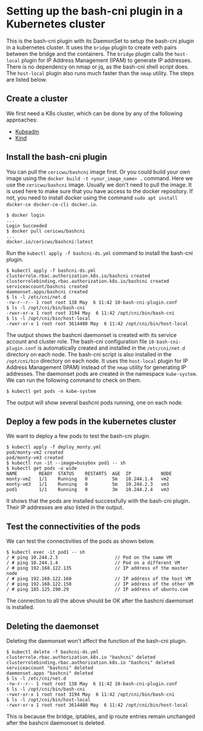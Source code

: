 # Setting up the bash-cni plugin in a Kubernetes cluster

This is the bash-cni plugin with its DaemonSet to setup the bash-cni plugin in a kubernetes cluster. It uses the 
`bridge` plugin to create veth pairs between the bridge and the containers. The `bridge` plugin calls the `host-local` plugin for 
IP Address Management (IPAM) to generate IP addresses. There is no dependency on nmap or jq, as the bash-cni shell script does.
The `host-local` plugin also runs much faster than the `nmap` utility. The steps are listed below.

## Create a cluster

We first need a K8s cluster, which can be done by any of the following approaches:
- [Kubeadm](docs/kubeadm.md)
- [Kind](docs/kind.md)

## Install the bash-cni plugin

You can pull the `cericwu/bashcni` image first. Or you could build your own image using the `docker build -t <your_image_name> .` command. Here we use the `cericwu/bashcni` image. Usually we don't need to pull the image. It is used here to make sure that you have access to the docker repository. If not, you need to install docker using the command `sudo apt install docker-ce docker-ce-cli docker.io`.

```
$ docker login
...
Login Succeeded
$ docker pull cericwu/bashcni
...
docker.io/cericwu/bashcni:latest
```

Run the `kubectl apply -f bashcni-ds.yml` command to install the bash-cni plugin.

```
$ kubectl apply -f bashcni-ds.yml
clusterrole.rbac.authorization.k8s.io/bashcni created
clusterrolebinding.rbac.authorization.k8s.io/bashcni created
serviceaccount/bashcni created
daemonset.apps/bashcni created
$ ls -l /etc/cni/net.d
-rw-r--r-- 1 root root 138 May  6 11:42 10-bash-cni-plugin.conf
$ ls -l /opt/cni/bin/bash-cni
-rwxr-xr-x 1 root root 3194 May  6 11:42 /opt/cni/bin/bash-cni
$ ls -l /opt/cni/bin/host-local
-rwxr-xr-x 1 root root 3614480 May  6 11:42 /opt/cni/bin/host-local
```

The output shows the bashcni daemonset is created with its service account and cluster role.
The bash-cni configuration file `10-bash-cni-plugin.conf` is automatically created
and installed in the `/etc/cni/net.d` directory on each node.
The bash-cni script is also installed in the `/opt/cni/bin` directory on each node. It uses
the `host-local` plugin for IP Address Management (IPAM) instead of the `nmap` utility for
generating IP addresses.
The daemonset pods are created in the namespace `kube-system`.
We can run the following command to check on them.


```
$ kubectl get pods -n kube-system
```

The output will show several bashcni pods running, one on each node.

## Deploy a few pods in the kubernetes cluster

We want to deploy a few pods to test the bash-cni plugin.


```
$ kubectl apply -f deploy_monty.yml
pod/monty-vm2 created
pod/monty-vm3 created
$ kubectl run -it --image=busybox pod1 -- sh
$ kubectl get pods -o wide
NAME        READY  STATUS    RESTARTS  AGE  IP           NODE
monty-vm2   1/1    Running   0         5m   10.244.1.4   vm2
monty-vm3   1/1    Running   0         5m   10.244.2.3   vm3
pod1        1/1    Running   0         3m   10.244.2.4   vm3
```

It shows that the pods are installed successfully with the bash-cni plugin. Their IP addresses are also listed in the output.

## Test the connectivities of the pods

We can test the connectivities of the pods as shown below.

```
$ kubectl exec -it pod1 -- sh
/ # ping 10.244.2.3                     // Pod on the same VM
/ # ping 10.244.1.4                     // Pod on a different VM
/ # ping 192.168.122.135                // IP address of the master node
/ # ping 192.168.122.160                // IP address of the host VM
/ # ping 192.168.122.158                // IP address of the other VM
/ # ping 185.125.190.29                 // IP address of ubuntu.com
```

The connection to all the above should be OK after the bashcni daemonset is installed.

## Deleting the daemonset

Deleting the daemonset won't affect the function of the bash-cni plugin.

```
$ kubectl delete -f bashcni-ds.yml
clusterrole.rbac.authorization.k8s.io "bashcni" deleted
clusterrolebinding.rbac.authorization.k8s.io "bashcni" deleted
serviceaccount "bashcni" deleted
daemonset.apps "bashcni" deleted
$ ls -l /etc/cni/net.d
-rw-r--r-- 1 root root 138 May  6 11:42 10-bash-cni-plugin.conf
$ ls -l /opt/cni/bin/bash-cni
-rwxr-xr-x 1 root root 3194 May  6 11:42 /opt/cni/bin/bash-cni
$ ls -l /opt/cni/bin/host-local
-rwxr-xr-x 1 root root 3614480 May  6 11:42 /opt/cni/bin/host-local
```

This is because the bridge, iptables, and ip route entries remain unchanged
after the bashcni daemonset is deleted.
